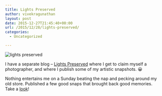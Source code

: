 ```yaml
---
title: Lights Preserved
author: vivekragunathan
layout: post
date: 2015-12-27T21:45:40+00:00
url: /2015/12/28/lights-preserved/
categories:
  - Uncategorized

---
```


![lights preserved](/images/lights-preserved.jpg)

I have a separate blog – [Lights Preserved](https://lightspreserved.wordpress.com) where I get to claim myself a photographer, and where I publish some of my artistic snapshots. 😀

Nothing entertains me on a Sunday beating the nap and pecking around my old store. Published a few good snaps that brought back good memories. Take a [look](https://lightspreserved.wordpress.com)!
